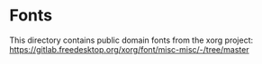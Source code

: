  # Fonts

 This directory contains public domain fonts from the xorg project: https://gitlab.freedesktop.org/xorg/font/misc-misc/-/tree/master
